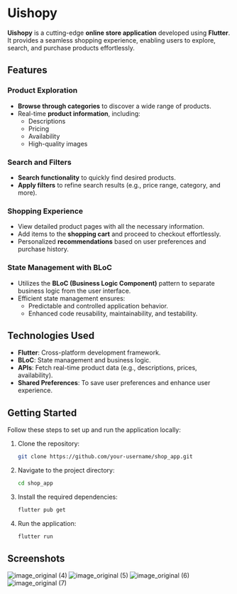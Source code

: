 # Uishopy

**Uishopy** is a cutting-edge **online store application** developed using **Flutter**. It provides a seamless shopping experience, enabling users to explore, search, and purchase products effortlessly.

## Features

### Product Exploration
- **Browse through categories** to discover a wide range of products.
- Real-time **product information**, including:
  - Descriptions
  - Pricing
  - Availability
  - High-quality images

### Search and Filters
- **Search functionality** to quickly find desired products.
- **Apply filters** to refine search results (e.g., price range, category, and more).

### Shopping Experience
- View detailed product pages with all the necessary information.
- Add items to the **shopping cart** and proceed to checkout effortlessly.
- Personalized **recommendations** based on user preferences and purchase history.

### State Management with BLoC
- Utilizes the **BLoC (Business Logic Component)** pattern to separate business logic from the user interface.
- Efficient state management ensures:
  - Predictable and controlled application behavior.
  - Enhanced code reusability, maintainability, and testability.

## Technologies Used
- **Flutter**: Cross-platform development framework.
- **BLoC**: State management and business logic.
- **APIs**: Fetch real-time product data (e.g., descriptions, prices, availability).
- **Shared Preferences**: To save user preferences and enhance user experience.

## Getting Started

Follow these steps to set up and run the application locally:

1. Clone the repository:
   ```bash
   git clone https://github.com/your-username/shop_app.git
2. Navigate to the project directory:
   ```bash
   cd shop_app
3. Install the required dependencies:
   ```bash
   flutter pub get
4. Run the application:
   ```bash
   flutter run
## Screenshots
![image_original (4)](https://github.com/user-attachments/assets/aeba2548-5294-4ed4-8ff3-618f87eeff2a)
![image_original (5)](https://github.com/user-attachments/assets/61f655a1-16b2-49f3-8aa9-675251ea0275)
![image_original (6)](https://github.com/user-attachments/assets/cedff7e4-2070-4a4c-b558-5ac5c2652f7e)
![image_original (7)](https://github.com/user-attachments/assets/d1095f65-e8cc-4f3b-bced-1b13e5081ab0)



 
   

   
